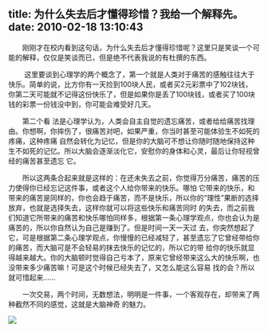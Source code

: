 title: 为什么失去后才懂得珍惜？我给一个解释先。
date: 2010-02-18 13:10:43
---

　　刚刚才在校内看到这句话，为什么失去后才懂得珍惜呢？这里只是笑谈一个可能的解释，仅仅是笑谈而已，但是绝不代表我说的有杜撰的东西。

　 　这里要谈到心理学的两个概念了，第一个就是人类对于痛苦的感触往往大于快乐。简单的说，比方你有一天捡到100块人民，或者买2元彩票中了102块钱， 你第二天可能就不记得这份快乐了，但是如果你是丢了100块钱，或者买了100块钱的彩票一份钱没中到，你可能会难受好几天。

　　第二个看 法是心理学认为，人类会自主自觉的遗忘痛苦，或者给给痛苦找理由。你想啊，你摔伤了，很痛苦对吧，如果严重，你当时甚至可能体验生不如死的疼痛，这种疼痛 自然会转化为记忆，但是你的大脑可不想让你随时随地保持这种生不如死的记忆。所以大脑会逐渐淡化它，安慰你的身体和心灵，最后让你轻视曾经的痛苦甚至遗忘 它。

　　所以这两条合起来就是这样的：在还未失去之前，你觉得万分痛苦，痛苦的压力使得你已经忘记这件事，或者这个人给你带来的快乐。哪怕 它带来的快乐，和带来的痛苦是同样的，你也会趋于痛苦，而不是快乐，所以你的“理性”果断的选择放弃，也就是选择失去，这样你就可以将这些快乐和痛苦同时 的失去，而之前我们知道它所带来的痛苦和快乐哪怕同样多，根据第一条心理学观点，你也会认为是痛苦的，所以你自然认为自己是赚到了。但是时间一天一天过 去，你突然想起了它，可是根据第二条心理学观点，你慢慢的已经减轻了，甚至遗忘了它曾经带给你的痛苦，而大脑可是不会轻易的抹去快乐的记忆的，所以它的带 给你的快乐就显得越来越大。你的大脑顿时觉得自己亏本了，原来它曾经带来这么大的快乐啊，也没带来多少痛苦嘛！可是这个时候已经失去了，又怎么能这么容易 找的会？所以就可惜起来……

　　一次交易，两个时间，无数想法，明明是一件事，一个客观存在，却带来了两种截然不同的感觉，这就是大脑神奇 的魅力。

 ![](http://img.zemanta.com/pixy.gif?x-id=8c3e4ea3-a7dc-8e04-a166-37966ee8006b)
